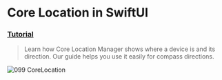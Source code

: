  # Core Location in SwiftUI
 ### [Tutorial](https://designcode.io/swiftui-handbook-core-location)
> Learn how Core Location Manager shows where a device is and its direction. Our guide helps you use it easily for compass directions.

 ![099 CoreLocation](https://github.com/mrgsdev/DesignCode/assets/157994617/be29cdd1-6b2c-4964-99e5-fab9c697fe57)
 